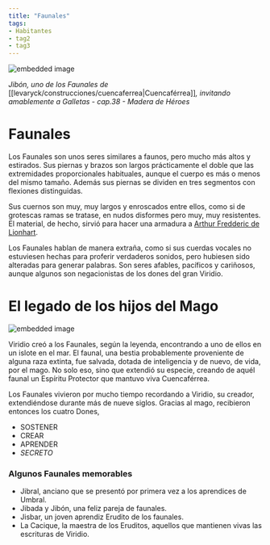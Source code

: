 ```yaml
---
title: "Faunales"
tags:
- Habitantes
- tag2
- tag3
---
```

![embedded image](https://assets.legendkeeper.com/b8dcca77-fa85-460a-8013-5d7ea12ac995.png "Attachment")

_Jibón, uno de los Faunales de_ [[levaryck/construcciones/cuencaferrea|Cuencaférrea]]_, invitando amablemente a Galletas - cap.38 - Madera de Héroes_

# Faunales

Los Faunales son unos seres similares a faunos, pero mucho más altos y estirados. Sus piernas y brazos son largos prácticamente el doble que las extremidades proporcionales habituales, aunque el cuerpo es más o menos del mismo tamaño. Además sus piernas se dividen en tres segmentos con flexiones distinguidas.

Sus cuernos son muy, muy largos y enroscados entre ellos, como si de grotescas ramas se tratase, en nudos disformes pero muy, muy resistentes. El material, de hecho, sirvió para hacer una armadura a [Arthur Fredderic de Lionhart](https://www.legendkeeper.com/app/ckvil5g57t6310808rct5ktxd/ckz7fa5dx000t036cztrj369k/).

Los Faunales hablan de manera extraña, como si sus cuerdas vocales no estuviesen hechas para proferir verdaderos sonidos, pero hubiesen sido alteradas para generar palabras. Son seres afables, pacíficos y cariñosos, aunque algunos son negacionistas de los dones del gran Viridio.

# El legado de los hijos del Mago

![embedded image](https://assets.legendkeeper.com/a9ecbdf6-5891-4617-944a-8f5060bfe8d2.jpg "Attachment")

Viridio creó a los Faunales, según la leyenda, encontrando a uno de ellos en un islote en el mar. El faunal, una bestia probablemente proveniente de alguna raza extinta, fue salvada, dotada de inteligencia y de nuevo, de vida, por el mago. No solo eso, sino que extendió su especie, creando de aquél faunal un Espíritu Protector que mantuvo viva Cuencaférrea.

Los Faunales vivieron por mucho tiempo recordando a Viridio, su creador, extendiéndose durante más de nueve siglos. Gracias al mago, recibieron entonces los cuatro Dones,

-   SOSTENER
-   CREAR
-   APRENDER
-   _SECRETO_

### Algunos Faunales memorables

-   Jibral, anciano que se presentó por primera vez a los aprendices de Umbral.
-   Jibada y Jibón, una feliz pareja de faunales.
-   Jisbar, un joven aprendiz Erudito de los faunales.
-   La Cacique, la maestra de los Eruditos, aquellos que mantienen vivas las escrituras de Viridio.